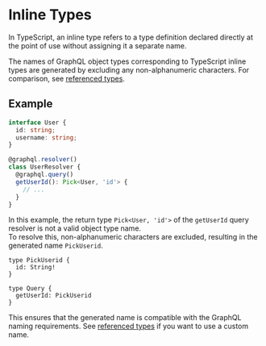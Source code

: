 # Inline Types

In TypeScript, an inline type refers to a type definition declared directly at the point of use without assigning it a separate name.

The names of GraphQL object types corresponding to TypeScript inline types are generated by excluding any non-alphanumeric characters.
<tip>
For comparison, see <a href="types-referenced.md">referenced types</a>.
</tip>

## Example

```typescript
interface User {
  id: string;
  username: string;
}

@graphql.resolver()
class UserResolver {
  @graphql.query()
  getUserId(): Pick<User, 'id'> {
    // ...
  }
}
```
In this example, the return type `Pick<User, 'id'>` of the `getUserId` query resolver is not a valid object type name. 
<br />
To resolve this, non-alphanumeric characters are excluded, resulting in the generated name `PickUserid`.
```
type PickUserid {
  id: String!
}

type Query {
  getUserId: PickUserid
}
```
This ensures that the generated name is compatible with the GraphQL naming requirements.
<tip>
See <a href="types-referenced.md">referenced types</a> if you want to use a custom name.
</tip>









